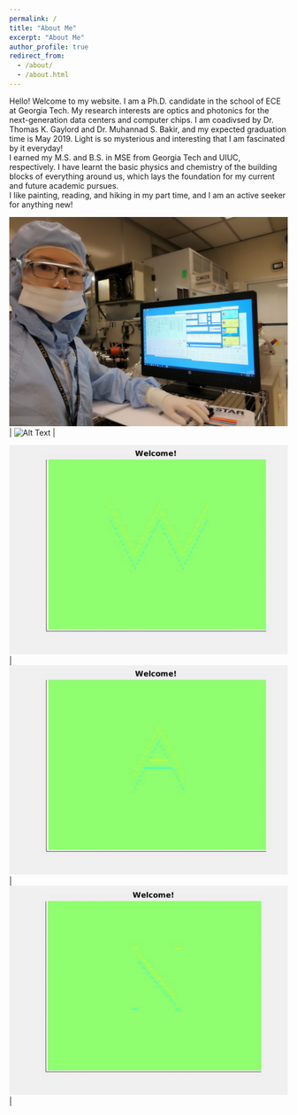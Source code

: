 ```yaml
---
permalink: /
title: "About Me"
excerpt: "About Me"
author_profile: true
redirect_from: 
  - /about/
  - /about.html
---
```


Hello! Welcome to my website. I am a Ph.D. candidate in the school of ECE at Georgia Tech. My research interests are optics and photonics for the next-generation data centers and computer chips. I am coadivsed by Dr. Thomas K. Gaylord and Dr. Muhannad S. Bakir, and my expected graduation time is May 2019. Light is so mysterious and interesting that I am fascinated by it everyday!<br/>
I earned my M.S. and B.S. in MSE from Georgia Tech and UIUC, respectively. I have learnt the basic physics and chemistry of the building blocks of everything around us, which lays the foundation for my current and future academic pursues. <br/>
I like painting, reading, and hiking in my part time, and I am an active seeker for anything new!


![Alt Text](https://github.com/congshanwan/congshanwan.github.io/raw/master/images/fig_tystar.jpg) | ![Alt Text](https://github.com/congshanwan/congshanwan.github.io/raw/master/images/fig_sample.jpg) |


![Alt Text](https://github.com/congshanwan/congshanwan.github.io/raw/master/files/W_fdtd.gif)  |  ![Alt Text](https://github.com/congshanwan/congshanwan.github.io/raw/master/files/A_fdtd.gif)  |  ![Alt Text](https://github.com/congshanwan/congshanwan.github.io/raw/master/files/N_fdtd.gif)  |
